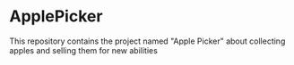 # ApplePicker
 This repository contains the project named "Apple Picker" about collecting apples and selling them for new abilities
